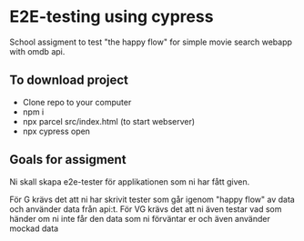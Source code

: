 # E2E-testing using cypress

School assigment to test "the happy flow" for simple movie search webapp with omdb api. 

## To download project

- Clone repo to your computer
- npm i
- npx parcel src/index.html (to start webserver)
- npx cypress open

## Goals for assigment

Ni skall skapa e2e-tester för applikationen som ni har fått given.

För G krävs det att ni har skrivit tester som går igenom "happy flow" av data och använder data från api:t.
För VG krävs det att ni även testar vad som händer om ni inte får den data som ni förväntar er och även använder mockad data
